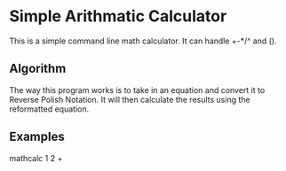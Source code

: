 # Simple Arithmatic Calculator
This is a simple command line math calculator. It can handle +-*/^ and (). 

## Algorithm
The way this program works is to take in an equation and convert it to Reverse Polish Notation. It will then calculate the results using the reformatted equation.

## Examples
mathcalc 1 2 +
